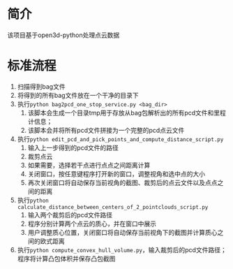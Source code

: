 # 简介
该项目基于open3d-python处理点云数据
# 标准流程
1. 扫描得到bag文件
2. 将得到的所有bag文件放在一个干净的目录下
3. 执行`python bag2pcd_one_stop_service.py <bag_dir>`
   1. 该脚本会生成一个目录tmp用于存放从bag包解析出的所有pcd文件和里程计信息；
   2. 该脚本会并将所有pcd文件拼接为一个完整的pcd点云文件
4. 执行`python edit_pcd_and_pick_points_and_compute_distance_script.py`
   1. 输入上一步得到的pcd文件的路径
   2. 裁剪点云
   3. 如果需要，选择若干点进行点点之间距离计算
   4. 关闭窗口，按任意键程序打开新的窗口，调整视角和选中点的大小
   5. 再次关闭窗口将自动保存当前视角的截图、裁剪后的点云文件以及点点之间的距离
5. 执行`python calculate_distance_between_centers_of_2_pointclouds_script.py`
   1. 输入两个裁剪后的pcd文件路径
   2. 程序分别计算两个点云的质心，并在窗口中展示
   3. 用户调整质心位置，关闭窗口将自动保存当前视角下的截图并计算质心之间的欧式距离
6.  执行`python compute_convex_hull_volume.py`，输入裁剪后的pcd文件路径；程序将计算凸包体积并保存凸包截图
